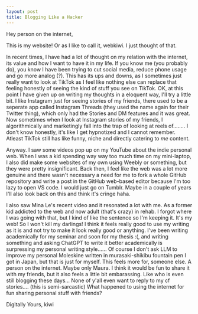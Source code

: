 ```yaml
---
layout: post
title: Blogging Like a Hacker
---
```


Hey person on the internet,

This is my website! Or as I like to call it, webkiwi. I just thought of that.

In recent times, I have had a lot of thought on my relation with the internet, its value and how I want to have it in my life.
If you know me (you probably do), you know I have been trying to cut social media, reduce phone usage and go more analog (?). This has its ups and downs, as I sometimes just really want
to look at TikTok as I feel like nothing else can replace that feeling honestly of seeing the kind of stuff you see on TikTok. OK, at this point I have given up on writing my thoughts
in a eloquent way, I'll try a little bit. I like Instagram just for seeing stories of my friends, there used to be a seperate app called Instagram Threads (they used the name again for
their Twitter thing), which only had the Stories and DM features and it was great. Now sometimes when I look at Instagram stories of my friends, I algorithmically and marketingly fall into
the trap of looking at reels of........ I don't know honestly, it's like I get hypnotized and I cannot remember. Atleast TikTok still has like funny, niche and directly catering to _me_ content.

Anyway. I saw some videos pop up on my YouTube about the indie personal web. When I was a kid spending way way too much time on my mini-laptop,
I also did make some websites of my own using Weebly or something, but they were pretty insignificant. Back then, I feel like the web was a lot more genuine and there wasn't necessary
a need for me to fork a whole GitHub repository and write a post in the GitHub web-based editor because I'm too lazy to open VS code. I would just go on Tumblr. Maybe in a couple of years I'll
also look back on this and think it's cringe haha.

I also saw Mina Le's recent video and it resonated a lot with me. As a former kid addicted to the web and now adult (that's crazy) in rehab. I forgot where I was going with that, but
I kind of like the sentence so I'm keeping it. It's my web! So I won't kill my darlings! I think it feels really good to use my writing as it is and not try to make it look
really good or anything. I've been writing academically for my seminar and soon for my thesis :(, and writing something and asking ChatGPT to write it better academically is surpressing
my personal writing style...... Of course I don't ask LLM to improve my personal Moleskine written in murasaki-shikibu fountain pen I got in Japan, but that is just for myself. This feels more
for, someone else. A person on the internet. Maybe only Maura. I think it would be fun to share it with my friends, but it also feels a little bit embarassing. Like who is even still blogging
these days... None of y'all even want to reply to my cf stories.... (this is semi-sarcastic) What happened to using the internet for fun sharing personal stuff with friends? 

Digitally Yours,
kiwi
